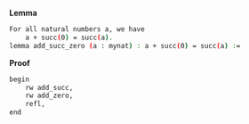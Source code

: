 **Lemma**
```sh
For all natural numbers a, we have
    a + succ(0) = succ(a).
lemma add_succ_zero (a : mynat) : a + succ(0) = succ(a) :=
``` 
**Proof**
```sh
begin
    rw add_succ,
    rw add_zero,
    refl,
end
```